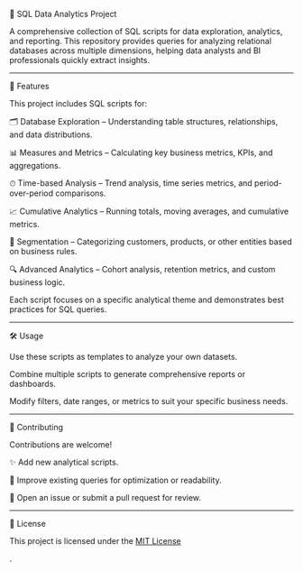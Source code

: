 🎯 SQL Data Analytics Project

A comprehensive collection of SQL scripts for data exploration, analytics, and reporting.
This repository provides queries for analyzing relational databases across multiple dimensions, helping data analysts and BI professionals quickly extract insights.
___________________________________________________________________________________________________________________________________________________________________
🚀 Features

This project includes SQL scripts for:

🗂 Database Exploration – Understanding table structures, relationships, and data distributions.

📊 Measures and Metrics – Calculating key business metrics, KPIs, and aggregations.

⏱ Time-based Analysis – Trend analysis, time series metrics, and period-over-period comparisons.

📈 Cumulative Analytics – Running totals, moving averages, and cumulative metrics.

🧩 Segmentation – Categorizing customers, products, or other entities based on business rules.

🔍 Advanced Analytics – Cohort analysis, retention metrics, and custom business logic.

Each script focuses on a specific analytical theme and demonstrates best practices for SQL queries.

___________________________________________________________________________________________________________________________________________________________________
🛠 Usage

Use these scripts as templates to analyze your own datasets.

Combine multiple scripts to generate comprehensive reports or dashboards.

Modify filters, date ranges, or metrics to suit your specific business needs.


___________________________________________________________________________________________________________________________________________________________________

🤝 Contributing

Contributions are welcome!

✨ Add new analytical scripts.

🔧 Improve existing queries for optimization or readability.

📝 Open an issue
 or submit a pull request
 for review.

___________________________________________________________________________________________________________________________________________________________________
📜 License

This project is licensed under the [MIT License](https://github.com/saideepak94/sql-data-analytic-project/blob/main/LICENSE)

.
